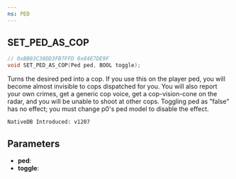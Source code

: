 ```yaml
---
ns: PED
---
```

## SET_PED_AS_COP

```c
// 0xBB03C38DD3FB7FFD 0x84E7DE9F
void SET_PED_AS_COP(Ped ped, BOOL toggle);
```

Turns the desired ped into a cop. If you use this on the player ped, you will become almost invisible to cops dispatched for you. You will also report your own crimes, get a generic cop voice, get a cop-vision-cone on the radar, and you will be unable to shoot at other cops. Toggling ped as "false" has no effect; you must change p0's ped model to disable the effect.

```
NativeDB Introduced: v1207
```

## Parameters
* **ped**:
* **toggle**:
